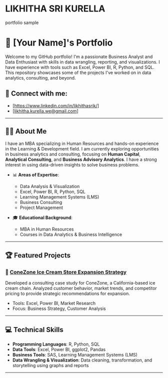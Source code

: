 # LIKHITHA SRI KURELLA
portfolio sample

# 💼 [Your Name]'s Portfolio

Welcome to my GitHub portfolio! I'm a passionate Business Analyst and Data Enthusiast with skills in data wrangling, reporting, and visualizations. I have experience with tools such as Excel, Power BI, R, Python, and SQL. This repository showcases some of the projects I've worked on in data analytics, consulting, and beyond.

## 🔗 Connect with me:
- [https://www.linkedin.com/in/likhithasrik/]
- [likhitha.kurella.we@gmail.com]

---

## 👨‍💼 About Me

I have an MBA specializing in Human Resources and hands-on experience in the Learning & Development field. I am currently exploring opportunities in business analytics and consulting, focusing on **Human Capital**, **Analytical Consulting**, and **Business Advisory Analytics**. I have a strong interest in using data-driven insights to solve business problems.

- 📊 **Areas of Expertise**: 
  - Data Analysis & Visualization
  - Excel, Power BI, R, Python, SQL
  - Learning Management Systems (LMS)
  - Business Consulting
  - Project Management
  
- 🎓 **Educational Background**: 
  - MBA in Human Resources 
  - Courses in Data Analytics & Business Intelligence

---

## 🏆 Featured Projects


### 🍦 [ConeZone Ice Cream Store Expansion Strategy](https://github.com/yourusername/ConeZone-Expansion)
Developed a consulting case study for ConeZone, a California-based ice cream chain. Analyzed customer behavior, market trends, and competitor pricing to provide strategic recommendations for expansion.

- Tools: Excel, Power BI, Market Research
- Focus: Business Strategy, Customer Analysis

---

## 💻 Technical Skills

- **Programming Languages**: R, Python, SQL
- **Data Tools**: Excel, Power BI, ggplot2, Pandas
- **Business Tools**: SAS, Learning Management Systems (LMS)
- **Data Wrangling & Visualization**: Data cleaning, transformation, and storytelling using graphs and reports

---









